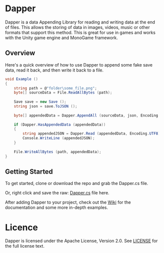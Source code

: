 # Dapper
Dapper is a data Appending Library for reading and writing data at the end of files. 
This allows the storing of data in images, videos, music or other formats that support this method. This is great for use in games and works with the Unity game engine and MonoGame framework.

## Overview
Here's a quick overview of how to use Dapper to append some fake save data, read it back, and then write it back to a file.
```cs
void Example ()
{
    string path = @"folder\some_file.png";
    byte[] sourceData = File.ReadAllBytes (path);
    
    Save save = new Save ();
    string json = save.ToJSON ();
    
    byte[] appendedData = Dapper.AppendAll (sourceData, json, Encoding.UTF8);
    
    if (Dapper.HasAppendedData (appendedData))
    {
        string appendedJSON = Dapper.Read (appendedData, Encoding.UTF8);
        Console.WriteLine (appendedJSON);
    }
    
    File.WriteAllBytes (path, appendedData);
}
```

## Getting Started

To get started, clone or download the repo and grab the Dapper.cs file.

Or, right click and save the raw: [Dapper.cs](https://raw.githubusercontent.com/Chi-Time/Dapper/master/Dapper/Dapper.cs?token=ACT4OTBKCMGK6EQ4WSEHRYDB3JKWO) file here.

After adding Dapper to your project, check out the [Wiki](https://github.com/Chi-Time/Dapper/wiki/Dapper-Example-Usages) for the documentation and some more in-depth examples.

# Licence
Dapper is licensed under the Apache License, Version 2.0. See
[LICENSE](https://github.com/Chi-Time/Dapper/blob/master/LICENSE) for the full
license text.
